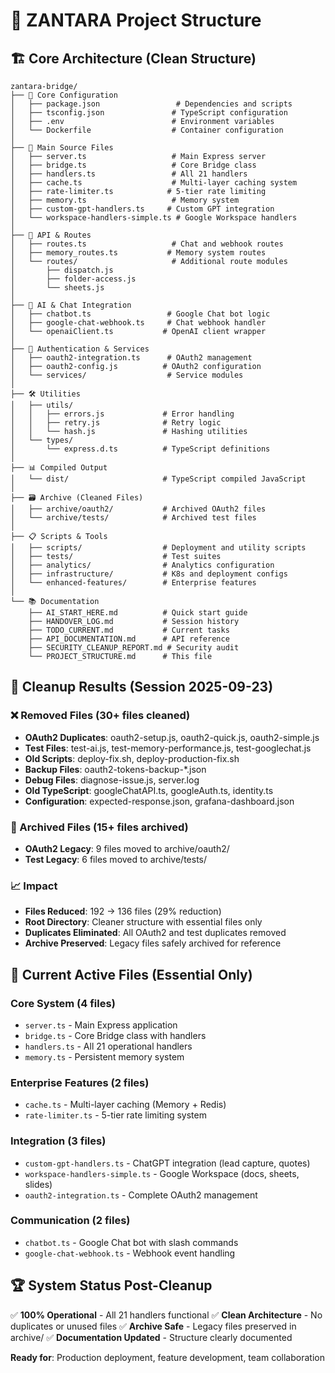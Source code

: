 # 📁 ZANTARA Project Structure

## 🏗️ Core Architecture (Clean Structure)

```
zantara-bridge/
├── 📝 Core Configuration
│   ├── package.json                 # Dependencies and scripts
│   ├── tsconfig.json               # TypeScript configuration
│   ├── .env                        # Environment variables
│   └── Dockerfile                  # Container configuration
│
├── 🔧 Main Source Files
│   ├── server.ts                   # Main Express server
│   ├── bridge.ts                   # Core Bridge class
│   ├── handlers.ts                 # All 21 handlers
│   ├── cache.ts                    # Multi-layer caching system
│   ├── rate-limiter.ts            # 5-tier rate limiting
│   ├── memory.ts                   # Memory system
│   ├── custom-gpt-handlers.ts     # Custom GPT integration
│   └── workspace-handlers-simple.ts # Google Workspace handlers
│
├── 🔗 API & Routes
│   ├── routes.ts                   # Chat and webhook routes
│   ├── memory_routes.ts           # Memory system routes
│   └── routes/                     # Additional route modules
│       ├── dispatch.js
│       ├── folder-access.js
│       └── sheets.js
│
├── 🤖 AI & Chat Integration
│   ├── chatbot.ts                 # Google Chat bot logic
│   ├── google-chat-webhook.ts     # Chat webhook handler
│   └── openaiClient.ts           # OpenAI client wrapper
│
├── 🔐 Authentication & Services
│   ├── oauth2-integration.ts      # OAuth2 management
│   ├── oauth2-config.js          # OAuth2 configuration
│   └── services/                  # Service modules
│
├── 🛠️ Utilities
│   ├── utils/
│   │   ├── errors.js             # Error handling
│   │   ├── retry.js              # Retry logic
│   │   └── hash.js               # Hashing utilities
│   └── types/
│       └── express.d.ts          # TypeScript definitions
│
├── 📊 Compiled Output
│   └── dist/                     # TypeScript compiled JavaScript
│
├── 🗃️ Archive (Cleaned Files)
│   ├── archive/oauth2/           # Archived OAuth2 files
│   └── archive/tests/            # Archived test files
│
├── 📋 Scripts & Tools
│   ├── scripts/                  # Deployment and utility scripts
│   ├── tests/                    # Test suites
│   ├── analytics/                # Analytics configuration
│   ├── infrastructure/           # K8s and deployment configs
│   └── enhanced-features/        # Enterprise features
│
└── 📚 Documentation
    ├── AI_START_HERE.md          # Quick start guide
    ├── HANDOVER_LOG.md           # Session history
    ├── TODO_CURRENT.md           # Current tasks
    ├── API_DOCUMENTATION.md      # API reference
    ├── SECURITY_CLEANUP_REPORT.md # Security audit
    └── PROJECT_STRUCTURE.md      # This file
```

## 🧹 Cleanup Results (Session 2025-09-23)

### ❌ Removed Files (30+ files cleaned)
- **OAuth2 Duplicates**: oauth2-setup.js, oauth2-quick.js, oauth2-simple.js
- **Test Files**: test-ai.js, test-memory-performance.js, test-googlechat.js
- **Old Scripts**: deploy-fix.sh, deploy-production-fix.sh
- **Backup Files**: oauth2-tokens-backup-*.json
- **Debug Files**: diagnose-issue.js, server.log
- **Old TypeScript**: googleChatAPI.ts, googleAuth.ts, identity.ts
- **Configuration**: expected-response.json, grafana-dashboard.json

### 📂 Archived Files (15+ files archived)
- **OAuth2 Legacy**: 9 files moved to archive/oauth2/
- **Test Legacy**: 6 files moved to archive/tests/

### 📈 Impact
- **Files Reduced**: 192 → 136 files (29% reduction)
- **Root Directory**: Cleaner structure with essential files only
- **Duplicates Eliminated**: All OAuth2 and test duplicates removed
- **Archive Preserved**: Legacy files safely archived for reference

## 🎯 Current Active Files (Essential Only)

### Core System (4 files)
- `server.ts` - Main Express application
- `bridge.ts` - Core Bridge class with handlers
- `handlers.ts` - All 21 operational handlers
- `memory.ts` - Persistent memory system

### Enterprise Features (2 files)
- `cache.ts` - Multi-layer caching (Memory + Redis)
- `rate-limiter.ts` - 5-tier rate limiting system

### Integration (3 files)
- `custom-gpt-handlers.ts` - ChatGPT integration (lead capture, quotes)
- `workspace-handlers-simple.ts` - Google Workspace (docs, sheets, slides)
- `oauth2-integration.ts` - Complete OAuth2 management

### Communication (2 files)
- `chatbot.ts` - Google Chat bot with slash commands
- `google-chat-webhook.ts` - Webhook event handling

## 🏆 System Status Post-Cleanup

✅ **100% Operational** - All 21 handlers functional
✅ **Clean Architecture** - No duplicates or unused files
✅ **Archive Safe** - Legacy files preserved in archive/
✅ **Documentation Updated** - Structure clearly documented

**Ready for**: Production deployment, feature development, team collaboration